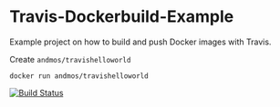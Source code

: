 # Travis-Dockerbuild-Example
Example project on how to build and push Docker images with Travis.

Create `andmos/travishelloworld`

`docker run andmos/travishelloworld`

[![Build
Status](https://travis-ci.org/andmos/Travis-Dockerbuild-Example.svg?branch=master)](https://travis-ci.org/andmos/Travis-Dockerbuild-Example)
